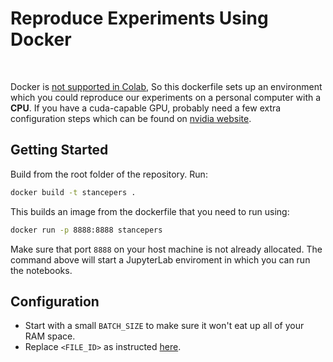 # Reproduce Experiments Using Docker
</br>

Docker is <a href="https://github.com/googlecolab/colabtools/issues/299 ">not supported in Colab</a>, So this dockerfile sets up an environment which you could reproduce our experiments on a personal computer with a <strong>CPU</strong>. If you have a cuda-capable GPU, probably need a few extra configuration steps which can be found on <a href="https://docs.nvidia.com/cuda/cuda-quick-start-guide/index.html">nvidia website</a>.

## Getting Started

Build from the root folder of the repository.
Run:
  ```sh
docker build -t stancepers .
  ```
This builds an image from the dockerfile that you need to run using:
  ```sh
docker run -p 8888:8888 stancepers
  ```
Make sure that port `8888` on your host machine is not already allocated. The command above will start a JupyterLab enviroment in which you can run the notebooks.
## Configuration
* Start with a small `BATCH_SIZE` to make sure it won't eat up all of your RAM space.
* Replace `<FILE_ID>` as instructed  <a href="https://github.com/ssabzzz/StancePers/blob/main/README.md#dataset">here</a>.



